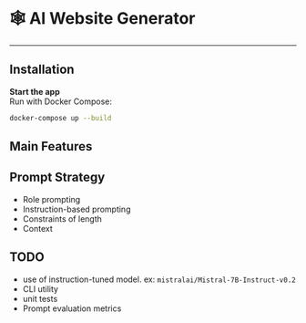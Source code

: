 # 🕸️ AI Website Generator

---

## Installation 


 **Start the app**  
   Run with Docker Compose:

   ```bash
   docker-compose up --build
   ```

## Main Features


## Prompt Strategy

- Role prompting
- Instruction-based prompting
- Constraints of length
- Context 

## TODO
- use of instruction-tuned model. ex: `mistralai/Mistral-7B-Instruct-v0.2`
- CLI utility 
- unit tests
- Prompt evaluation metrics
